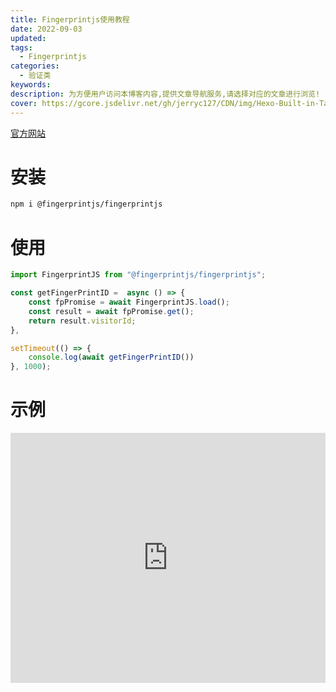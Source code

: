 ```yaml
---
title: Fingerprintjs使用教程
date: 2022-09-03
updated:
tags:
  - Fingerprintjs
categories:
  - 验证类
keywords:
description: 为方便用户访问本博客内容,提供文章导航服务,请选择对应的文章进行浏览!
cover: https://gcore.jsdelivr.net/gh/jerryc127/CDN/img/Hexo-Built-in-Tag-Plugins-COVER.png
---
```


[官方网站](https://fingerprint.com/)

# 安装

```bash
npm i @fingerprintjs/fingerprintjs
```

# 使用

```TypeScript
import FingerprintJS from "@fingerprintjs/fingerprintjs";

const getFingerPrintID =  async () => {
    const fpPromise = await FingerprintJS.load();
    const result = await fpPromise.get();
    return result.visitorId;
},

setTimeout(() => {
    console.log(await getFingerPrintID())
}, 1000);
```

# 示例

<iframe height="400" style="width: 100%;" scrolling="no" title="axios-test" src="https://codepen.io/JCAlways-the-encoder/embed/XWOgZqW?default-tab=js%2Cresult" frameborder="no" loading="lazy" allowtransparency="true" allowfullscreen="true">
</iframe>
